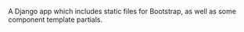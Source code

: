 A Django app which includes static files for Bootstrap, as well as some component template partials.

